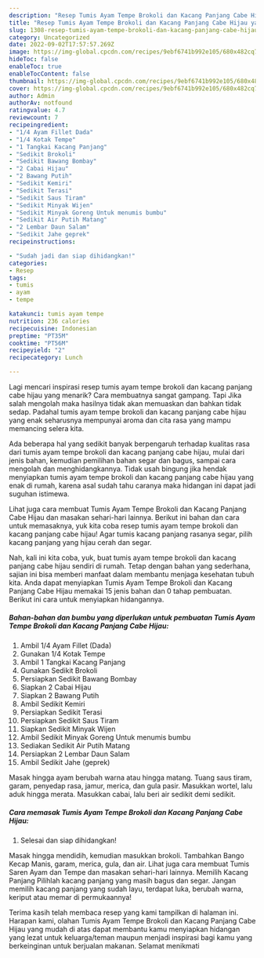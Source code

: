 ```yaml
---
description: "Resep Tumis Ayam Tempe Brokoli dan Kacang Panjang Cabe Hijau yang Enak}"
title: "Resep Tumis Ayam Tempe Brokoli dan Kacang Panjang Cabe Hijau yang Enak}"
slug: 1308-resep-tumis-ayam-tempe-brokoli-dan-kacang-panjang-cabe-hijau-yang-enak
category: Uncategorized
date: 2022-09-02T17:57:57.269Z
image: https://img-global.cpcdn.com/recipes/9ebf6741b992e105/680x482cq70/tumis-ayam-tempe-brokoli-dan-kacang-panjang-cabe-hijau-foto-resep-utama.jpg
hideToc: false
enableToc: true
enableTocContent: false
thumbnail: https://img-global.cpcdn.com/recipes/9ebf6741b992e105/680x482cq70/tumis-ayam-tempe-brokoli-dan-kacang-panjang-cabe-hijau-foto-resep-utama.jpg
cover: https://img-global.cpcdn.com/recipes/9ebf6741b992e105/680x482cq70/tumis-ayam-tempe-brokoli-dan-kacang-panjang-cabe-hijau-foto-resep-utama.jpg
author: Admin
authorAv: notfound
ratingvalue: 4.7
reviewcount: 7
recipeingredient:
- "1/4 Ayam Fillet Dada"
- "1/4 Kotak Tempe"
- "1 Tangkai Kacang Panjang"
- "Sedikit Brokoli"
- "Sedikit Bawang Bombay"
- "2 Cabai Hijau"
- "2 Bawang Putih"
- "Sedikit Kemiri"
- "Sedikit Terasi"
- "Sedikit Saus Tiram"
- "Sedikit Minyak Wijen"
- "Sedikit Minyak Goreng Untuk menumis bumbu"
- "Sedikit Air Putih Matang"
- "2 Lembar Daun Salam"
- "Sedikit Jahe geprek"
recipeinstructions:

- "Sudah jadi dan siap dihidangkan!"
categories:
- Resep
tags:
- tumis
- ayam
- tempe

katakunci: tumis ayam tempe 
nutrition: 236 calories
recipecuisine: Indonesian
preptime: "PT35M"
cooktime: "PT56M"
recipeyield: "2"
recipecategory: Lunch

---
```



Lagi mencari inspirasi resep tumis ayam tempe brokoli dan kacang panjang cabe hijau yang menarik? Cara membuatnya sangat gampang. Tapi Jika salah mengolah maka hasilnya tidak akan memuaskan dan bahkan tidak sedap. Padahal tumis ayam tempe brokoli dan kacang panjang cabe hijau yang enak seharusnya mempunyai aroma dan cita rasa yang mampu memancing selera kita.


Ada beberapa hal yang sedikit banyak berpengaruh terhadap kualitas rasa dari tumis ayam tempe brokoli dan kacang panjang cabe hijau, mulai dari jenis bahan, kemudian pemilihan bahan segar dan bagus, sampai cara mengolah dan menghidangkannya. Tidak usah bingung jika hendak menyiapkan tumis ayam tempe brokoli dan kacang panjang cabe hijau yang enak di rumah, karena asal sudah tahu caranya maka hidangan ini dapat jadi suguhan istimewa.

Lihat juga cara membuat Tumis Ayam Tempe Brokoli dan Kacang Panjang Cabe Hijau dan masakan sehari-hari lainnya. Berikut ini bahan dan cara untuk memasaknya, yuk kita coba resep tumis ayam tempe brokoli dan kacang panjang cabe hijau! Agar tumis kacang panjang rasanya segar, pilih kacang panjang yang hijau cerah dan segar.


Nah, kali ini kita coba, yuk, buat tumis ayam tempe brokoli dan kacang panjang cabe hijau sendiri di rumah. Tetap dengan bahan yang sederhana, sajian ini bisa memberi manfaat dalam membantu menjaga kesehatan tubuh kita. Anda dapat menyiapkan Tumis Ayam Tempe Brokoli dan Kacang Panjang Cabe Hijau memakai 15 jenis bahan dan 0 tahap pembuatan. Berikut ini cara untuk menyiapkan hidangannya.

<!--inarticleads1-->

##### Bahan-bahan dan bumbu yang diperlukan untuk pembuatan Tumis Ayam Tempe Brokoli dan Kacang Panjang Cabe Hijau:

1. Ambil 1/4 Ayam Fillet (Dada)
1. Gunakan 1/4 Kotak Tempe
1. Ambil 1 Tangkai Kacang Panjang
1. Gunakan Sedikit Brokoli
1. Persiapkan Sedikit Bawang Bombay
1. Siapkan 2 Cabai Hijau
1. Siapkan 2 Bawang Putih
1. Ambil Sedikit Kemiri
1. Persiapkan Sedikit Terasi
1. Persiapkan Sedikit Saus Tiram
1. Siapkan Sedikit Minyak Wijen
1. Ambil Sedikit Minyak Goreng Untuk menumis bumbu
1. Sediakan Sedikit Air Putih Matang
1. Persiapkan 2 Lembar Daun Salam
1. Ambil Sedikit Jahe (geprek)


Masak hingga ayam berubah warna atau hingga matang. Tuang saus tiram, garam, penyedap rasa, jamur, merica, dan gula pasir. Masukkan wortel, lalu aduk hingga merata. Masukkan cabai, lalu beri air sedikit demi sedikit. 

<!--inarticleads2-->

##### Cara memasak Tumis Ayam Tempe Brokoli dan Kacang Panjang Cabe Hijau:


1. Selesai dan siap dihidangkan!

Masak hingga mendidih, kemudian masukkan brokoli. Tambahkan Bango Kecap Manis, garam, merica, gula, dan air. Lihat juga cara membuat Tumis Saren Ayam dan Tempe dan masakan sehari-hari lainnya. Memilih Kacang Panjang Pilihlah kacang panjang yang masih bagus dan segar. Jangan memilih kacang panjang yang sudah layu, terdapat luka, berubah warna, keriput atau memar di permukaannya! 

Terima kasih telah membaca resep yang kami tampilkan di halaman ini. Harapan kami, olahan Tumis Ayam Tempe Brokoli dan Kacang Panjang Cabe Hijau yang mudah di atas dapat membantu kamu menyiapkan hidangan yang lezat untuk keluarga/teman maupun menjadi inspirasi bagi kamu yang berkeinginan untuk berjualan makanan. Selamat menikmati
